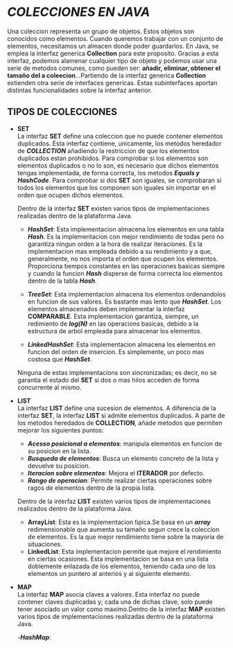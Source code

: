 # ***COLECCIONES EN JAVA*** #

Una coleccion representa un grupo de objetos. Estos objetos son  conocidos como elementos. Cuando queremos trabajar con un conjunto 
de elementos, necesitamos un almacen donde poder guardarlos. En Java, se emplea la interfaz generica **Collection** para 
este proposito. Gracias a esta interfaz, podemos alamenar cualquier tipo de objeto y podemos usar una serie de metodos comunes,
como pueden ser: **añadir, eliminar, obtener el tamaño del a coleecion**...Partiendo de la interfaz generica **Collection** extienden 
otra serie de interfaces genericas. Estas subinterfaces aportan distintas funcionalidades sobre la interfaz anterior.
  
   
## **TIPOS DE COLECCIONES** ##

- **SET**  
  La interfaz **SET** define una coleccion que no puede contener elementos duplicados. Esta interfaz contiene, unicamente, los metodos
  heredador de ***COLLECTION*** añadiendo la restriccion de que los elementos duplicados estan prohibidos. Para comprobar si los elementos 
  son elementos duplicados o no lo son, es necesario que dichos elementos tengas implementada, de forma correcta, los metodos ***Equals y HashCode***.
  Para comprobar si dos **SET** son iguales, se comprobaran si todos los elementos que los componen son iguales sin importar en el orden que 
  ocupen dichos elementos.  


  Dentro de la interfaz **SET** existen varios tipos de implementaciones realizadas dentro de la plataforma Java.

  - ***HashSet***: Esta implementacion almacena los elementos en una tabla ***Hash***. Es la implementacion con mejor rendimiento de todas pero no 
  garantiza ningun orden a la hora de realizar iteraciones. Es la implementacion mas empleada debido a su rendimiento y a que, generalmente, no nos 
  importa el orden que ocupen los elementos. Proporciona tiempos constantes en las operaciones basicas siempre y cuando la funcion ***Hash*** disperse de 
  forma correcta los elementos dentro de la tabla ***Hash***.  


  - ***TreeSet***: Esta implementacion almacena los elementos ordenandolos en funcion de sus valores. Es bastante mas lento que ***HashSet***. Los elementos 
  almacenados deben implementar la interfaz **COMPARABLE**. Esta implementacion garantiza, siempre, un redimiento de ***log(N)*** en las operacions basicas, 
  debido a la estructura de arbol empleada para almacenar los elementos.  


  - ***LinkedHashSet***: Esta implementacion almacena los elementos en funcion del orden de insercion. Es simplemente, un poco mas costosa que ***HashSet***.  
  

  Ninguna de estas implementacions son sincronizadas; es decir, no se garantia el estado del **SET** si dos o mas hilos acceden de forma concurrente al mismo.  

- **LIST**  
  La interfaz **LIST** define una sucesion de elementos. A diferencia de la interfaz **SET**, la interfaz **LIST** si admite elementos duplicados. A parte de 
  los metodos heredados de **COLLECTION**, añade metodos que permiten mejorar los siguientes puntos:  

  - ***Acesso posicional a elementos***: manipula elementos en funcion de su posicion en la lista.  
  - ***Busqueda de elementos***: Busca un elemento concreto de la lista y devuelve su posicion.  
  - ***Iteracion sobre elementos***: Mejora el **ITERADOR** por defecto.  
  - ***Rango de operacion***: Permite realizar ciertas operaciones sobre ragos de elementos dentro de la propia lista.  

  Dentro de la interfaz **LIST** existen varios tipos de implementaciones realizados dentro de la plataforma Java.  

  - **ArrayList**: Esta es la implementacion tipica.Se basa en un ***array*** redimensionable que aumenta su tamaño segun crece la coleccion de elementos. Es la 
  que mejor rendimiento tiene sobre la mayoria de situaciones.  
  - **LinkedList**: Esta implementacion permite que mejore el rendimiento en ciertas ocasiones. Esta implementacion se basa en una lista doblemente enlazada de los 
  elementos, teniendo cada uno de los elementos un puntero al anterios y al siguiente elemento.  

- **MAP**  
  La interfaz **MAP** asocia claves a valores. Esta interfaz no puede contener claves duplicadas y; cada una de dichas clave, solo puede tener asociado un valor como 
  maximo.Dentro de la interfaz **MAP** existen varios tipos de implementaciones realizadas dentro de la plataforma Java.  

  -***HashMap***: 
  



 


